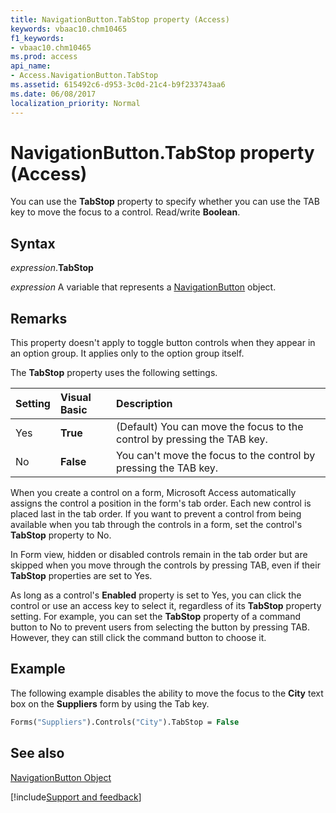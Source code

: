 ```yaml
---
title: NavigationButton.TabStop property (Access)
keywords: vbaac10.chm10465
f1_keywords:
- vbaac10.chm10465
ms.prod: access
api_name:
- Access.NavigationButton.TabStop
ms.assetid: 615492c6-d953-3c0d-21c4-b9f233743aa6
ms.date: 06/08/2017
localization_priority: Normal
---
```



# NavigationButton.TabStop property (Access)

You can use the  **TabStop** property to specify whether you can use the TAB key to move the focus to a control. Read/write **Boolean**.


## Syntax

_expression_.**TabStop**

_expression_ A variable that represents a [NavigationButton](Access.NavigationButton.md) object.


## Remarks

This property doesn't apply to toggle button controls when they appear in an option group. It applies only to the option group itself.

The  **TabStop** property uses the following settings.



|Setting|Visual Basic|Description|
|:-----|:-----|:-----|
|Yes|**True**|(Default) You can move the focus to the control by pressing the TAB key.|
|No|**False**|You can't move the focus to the control by pressing the TAB key.|

When you create a control on a form, Microsoft Access automatically assigns the control a position in the form's tab order. Each new control is placed last in the tab order. If you want to prevent a control from being available when you tab through the controls in a form, set the control's  **TabStop** property to No.

In Form view, hidden or disabled controls remain in the tab order but are skipped when you move through the controls by pressing TAB, even if their  **TabStop** properties are set to Yes.

As long as a control's  **Enabled** property is set to Yes, you can click the control or use an access key to select it, regardless of its **TabStop** property setting. For example, you can set the **TabStop** property of a command button to No to prevent users from selecting the button by pressing TAB. However, they can still click the command button to choose it.


## Example

The following example disables the ability to move the focus to the **City** text box on the **Suppliers** form by using the Tab key.


```vb
Forms("Suppliers").Controls("City").TabStop = False
```


## See also


[NavigationButton Object](Access.NavigationButton.md)

[!include[Support and feedback](~/includes/feedback-boilerplate.md)]